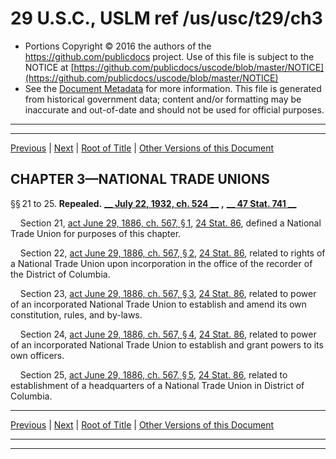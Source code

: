 ---
---

# 29 U.S.C., USLM ref /us/usc/t29/ch3

* Portions Copyright © 2016 the authors of the https://github.com/publicdocs project.
  Use of this file is subject to the NOTICE at [https://github.com/publicdocs/uscode/blob/master/NOTICE](https://github.com/publicdocs/uscode/blob/master/NOTICE)
* See the [Document Metadata](././../../../..//README.md) for more information.
  This file is generated from historical government data; content and/or formatting may be inaccurate and out-of-date and should not be used for official purposes.

----------
----------

[Previous](./../../../..//us/usc/t29/ch2A/m__us_usc_t29_ch2A.md) | [Next](./../../../..//us/usc/t29/ch4/m__us_usc_t29_ch4.md) | [Root of Title](./../../../../) | [Other Versions of this Document](https://publicdocs.github.io/go/links?ns=uslm&ref=%2Fus%2Fusc%2Ft29%2Fch3)

## CHAPTER 3—NATIONAL TRADE UNIONS

§§ 21 to 25. __Repealed.__  __[__  __July 22, 1932, ch. 524__  __][/us/act/1932-07-22/ch524]__  __,__  __[__  __47 Stat. 741__  __][/us/stat/47/741]__ 

    Section 21, [act June 29, 1886, ch. 567, § 1][/us/act/1886-06-29/ch567/s1], [24 Stat. 86][/us/stat/24/86], defined a National Trade Union for purposes of this chapter.

    Section 22, [act June 29, 1886, ch. 567, § 2][/us/act/1886-06-29/ch567/s2], [24 Stat. 86][/us/stat/24/86], related to rights of a National Trade Union upon incorporation in the office of the recorder of the District of Columbia.

    Section 23, [act June 29, 1886, ch. 567, § 3][/us/act/1886-06-29/ch567/s3], [24 Stat. 86][/us/stat/24/86], related to power of an incorporated National Trade Union to establish and amend its own constitution, rules, and by-laws.

    Section 24, [act June 29, 1886, ch. 567, § 4][/us/act/1886-06-29/ch567/s4], [24 Stat. 86][/us/stat/24/86], related to power of an incorporated National Trade Union to establish and grant powers to its own officers.

    Section 25, [act June 29, 1886, ch. 567, § 5][/us/act/1886-06-29/ch567/s5], [24 Stat. 86][/us/stat/24/86], related to establishment of a headquarters of a National Trade Union in District of Columbia.

----------

[Previous](./../../../..//us/usc/t29/ch2A/m__us_usc_t29_ch2A.md) | [Next](./../../../..//us/usc/t29/ch4/m__us_usc_t29_ch4.md) | [Root of Title](./../../../../) | [Other Versions of this Document](https://publicdocs.github.io/go/links?ns=uslm&ref=%2Fus%2Fusc%2Ft29%2Fch3)

----------
----------

[/us/act/1932-07-22/ch524]: https://publicdocs.github.io/go/links?ns=uslm&ref=%2Fus%2Fact%2F1932-07-22%2Fch524
[/us/stat/47/741]: https://publicdocs.github.io/go/links?ns=uslm&ref=%2Fus%2Fstat%2F47%2F741
[/us/act/1886-06-29/ch567/s1]: https://publicdocs.github.io/go/links?ns=uslm&ref=%2Fus%2Fact%2F1886-06-29%2Fch567%2Fs1
[/us/stat/24/86]: https://publicdocs.github.io/go/links?ns=uslm&ref=%2Fus%2Fstat%2F24%2F86
[/us/act/1886-06-29/ch567/s2]: https://publicdocs.github.io/go/links?ns=uslm&ref=%2Fus%2Fact%2F1886-06-29%2Fch567%2Fs2
[/us/stat/24/86]: https://publicdocs.github.io/go/links?ns=uslm&ref=%2Fus%2Fstat%2F24%2F86
[/us/act/1886-06-29/ch567/s3]: https://publicdocs.github.io/go/links?ns=uslm&ref=%2Fus%2Fact%2F1886-06-29%2Fch567%2Fs3
[/us/stat/24/86]: https://publicdocs.github.io/go/links?ns=uslm&ref=%2Fus%2Fstat%2F24%2F86
[/us/act/1886-06-29/ch567/s4]: https://publicdocs.github.io/go/links?ns=uslm&ref=%2Fus%2Fact%2F1886-06-29%2Fch567%2Fs4
[/us/stat/24/86]: https://publicdocs.github.io/go/links?ns=uslm&ref=%2Fus%2Fstat%2F24%2F86
[/us/act/1886-06-29/ch567/s5]: https://publicdocs.github.io/go/links?ns=uslm&ref=%2Fus%2Fact%2F1886-06-29%2Fch567%2Fs5
[/us/stat/24/86]: https://publicdocs.github.io/go/links?ns=uslm&ref=%2Fus%2Fstat%2F24%2F86


